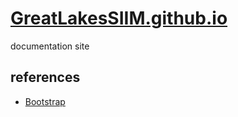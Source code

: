 # [GreatLakesSIIM.github.io](https://greatlakessiim.github.io/)
documentation site

## references
* [Bootstrap](https://getbootstrap.com/)